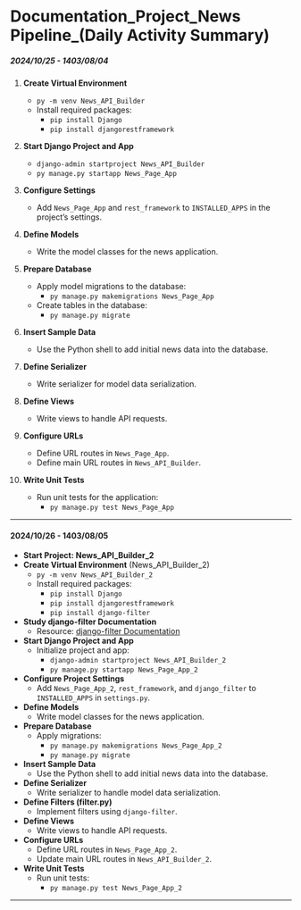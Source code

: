 # Documentation_Project_News Pipeline_(Daily Activity Summary) 

##### 2024/10/25 - 1403/08/04

1. **Create Virtual Environment**  
   - `py -m venv News_API_Builder`
   - Install required packages:  
     - `pip install Django`
     - `pip install djangorestframework`

2. **Start Django Project and App**  
   - `django-admin startproject News_API_Builder`
   - `py manage.py startapp News_Page_App`

3. **Configure Settings**  
   - Add `News_Page_App` and `rest_framework` to `INSTALLED_APPS` in the project’s settings.

4. **Define Models**  
   - Write the model classes for the news application.

5. **Prepare Database**  
   - Apply model migrations to the database:  
     - `py manage.py makemigrations News_Page_App`
   - Create tables in the database:  
     - `py manage.py migrate`

6. **Insert Sample Data**  
   - Use the Python shell to add initial news data into the database.

7. **Define Serializer**  
   - Write serializer for model data serialization.

8. **Define Views**  
   - Write views to handle API requests.

9. **Configure URLs**  
   - Define URL routes in `News_Page_App`.
   - Define main URL routes in `News_API_Builder`.

10. **Write Unit Tests**  
    - Run unit tests for the application:  
      - `py manage.py test News_Page_App`

---------------------------------------------------------------------

#### 2024/10/26 - 1403/08/05

- **Start Project: News_API_Builder_2**
- **Create Virtual Environment** (News_API_Builder_2)
   - `py -m venv News_API_Builder_2`
   - Install required packages:  
     - `pip install Django`
     - `pip install djangorestframework`
     - `pip install django-filter`
- **Study django-filter Documentation**  
   - Resource: [django-filter Documentation](https://pypi.org/project/django-filter/)
- **Start Django Project and App**
   - Initialize project and app:  
     - `django-admin startproject News_API_Builder_2`
     - `py manage.py startapp News_Page_App_2`
- **Configure Project Settings**
   - Add `News_Page_App_2`, `rest_framework`, and `django_filter` to `INSTALLED_APPS` in `settings.py`.
- **Define Models**
   - Write model classes for the news application.
- **Prepare Database**
   - Apply migrations:  
     - `py manage.py makemigrations News_Page_App_2`
     - `py manage.py migrate`
- **Insert Sample Data**
   - Use the Python shell to add initial news data into the database.
- **Define Serializer**
   - Write serializer to handle model data serialization.
- **Define Filters (filter.py)**
   - Implement filters using `django-filter`.
- **Define Views**
   - Write views to handle API requests.
- **Configure URLs**
   - Define URL routes in `News_Page_App_2`.
   - Update main URL routes in `News_API_Builder_2`.
- **Write Unit Tests**
    - Run unit tests:  
      - `py manage.py test News_Page_App_2`

-----------------------------------------------------------------

